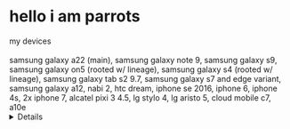 # hello i am parrots

<summary>my devices</summary>
<br>
samsung galaxy a22 (main), samsung galaxy note 9, samsung galaxy s9, samsung galaxy on5 (rooted w/ lineage), samsung galaxy s4 (rooted w/ lineage), samsung galaxy tab s2 9.7, samsung galaxy s7 and edge variant, samsung galaxy a12, nabi 2, htc dream, iphone se 2016, iphone 6, iphone 4s, 2x iphone 7, alcatel pixi 3 4.5, lg stylo 4, lg aristo 5, cloud mobile c7,
a10e
<details/>

